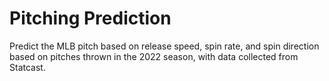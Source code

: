 # Pitching Prediction
Predict the MLB pitch based on release speed, spin rate, and spin direction based on pitches thrown in the 2022 season, with data collected from Statcast.
